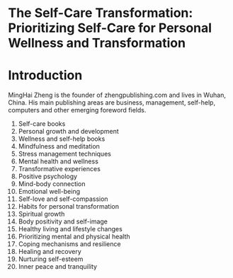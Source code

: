 # The Self-Care Transformation: Prioritizing Self-Care for Personal Wellness and Transformation

# Introduction

MingHai Zheng is the founder of zhengpublishing.com and lives in Wuhan, China. His main publishing areas are business, management, self-help, computers and other emerging foreword fields.



1. Self-care books
2. Personal growth and development
3. Wellness and self-help books
4. Mindfulness and meditation
5. Stress management techniques
6. Mental health and wellness
7. Transformative experiences
8. Positive psychology
9. Mind-body connection
10. Emotional well-being
11. Self-love and self-compassion
12. Habits for personal transformation
13. Spiritual growth
14. Body positivity and self-image
15. Healthy living and lifestyle changes
16. Prioritizing mental and physical health
17. Coping mechanisms and resilience
18. Healing and recovery
19. Nurturing self-esteem
20. Inner peace and tranquility


